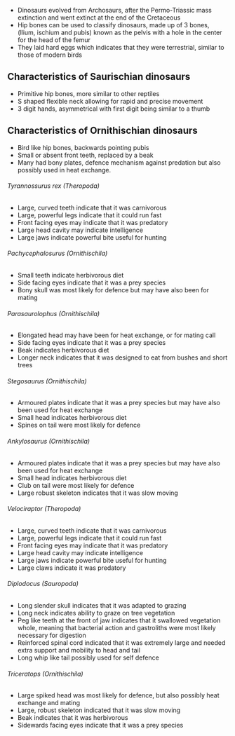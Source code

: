 - Dinosaurs evolved from Archosaurs, after the Permo-Triassic mass extinction and went extinct at the end of the Cretaceous
- Hip bones can be used to classify dinosaurs, made up of 3 bones, (llium, ischium and pubis) known as the pelvis with a hole in the center for the head of the femur
- They laid hard eggs which indicates that they were terrestrial, similar to those of modern birds
## Characteristics of Saurischian dinosaurs
- Primitive hip bones, more similar to other reptiles
- S shaped flexible neck allowing for rapid and precise movement
- 3 digit hands, asymmetrical with first digit being similar to a thumb

## Characteristics of Ornithischian dinosaurs
- Bird like hip bones, backwards pointing pubis
- Small or absent front teeth, replaced by a beak
- Many had bony plates, defence mechanism against predation but also possibly used in heat exchange.

###### Tyrannossurus rex (Theropoda)
- Large, curved teeth indicate that it was carnivorous
- Large, powerful legs indicate that it could run fast
- Front facing eyes may indicate that it was predatory
- Large head cavity may indicate intelligence
- Large jaws indicate powerful bite useful for hunting

###### Pachycephalosurus (Ornithischila)
- Small teeth indicate herbivorous diet
- Side facing eyes indicate that it was a prey species
- Bony skull was most likely for defence but may have also been for mating

###### Parasaurolophus (Ornithischila)
- Elongated head may have been for heat exchange, or for mating call
- Side facing eyes indicate that it was a prey species
- Beak indicates herbivorous diet
- Longer neck indicates that it was designed to eat from bushes and short trees

###### Stegosaurus (Ornithischila)
- Armoured plates indicate that it was a prey species but may have also been used for heat exchange
- Small head indicates herbivorous diet
- Spines on tail were most likely for defence

###### Ankylosaurus (Ornithischila)
- Armoured plates indicate that it was a prey species but may have also been used for heat exchange
- Small head indicates herbivorous diet
- Club on tail were most likely for defence
- Large robust skeleton indicates that it was slow moving

###### Velociraptor (Theropoda)
- Large, curved teeth indicate that it was carnivorous
- Large, powerful legs indicate that it could run fast
- Front facing eyes may indicate that it was predatory
- Large head cavity may indicate intelligence
- Large jaws indicate powerful bite useful for hunting
- Large claws indicate it was predatory

###### Diplodocus (Sauropoda)
- Long slender skull indicates that it was adapted to grazing
- Long neck indicates ability to graze on tree vegetation
- Peg like teeth at the front of jaw indicates that it swallowed vegetation whole, meaning that bacterial action and gastroliths were most likely necessary for digestion
- Reinforced spinal cord indicated that it was extremely large and needed extra support and mobility to head and tail
- Long whip like tail possibly used for self defence

###### Triceratops (Ornithischila)
- Large spiked head was most likely for defence, but also possibly heat exchange and mating
- Large, robust skeleton indicated that it was slow moving
- Beak indicates that it was herbivorous
- Sidewards facing eyes indicate that it was a prey species
